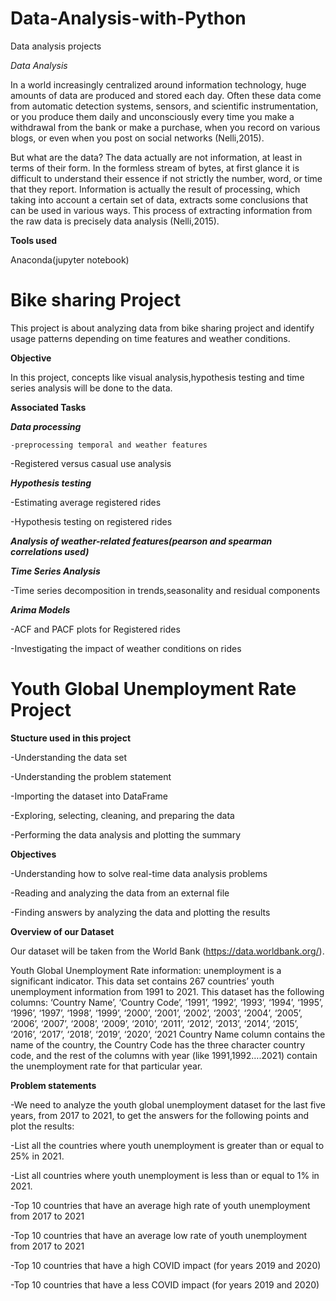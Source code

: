# Data-Analysis-with-Python
Data analysis projects

*Data Analysis*

In a world increasingly centralized around information technology, huge amounts of data are produced and stored each day. Often these data come from automatic detection systems, sensors, and scientific instrumentation, or you produce them daily and unconsciously every time you make a withdrawal from the bank or make a purchase, when you record on various blogs, or even when you post on social networks (Nelli,2015). 

But what are the data? The data actually are not information, at least in terms of their form. In the formless stream of bytes, at first glance it is difficult to understand their essence if not strictly the number, word, or time that they report. Information is actually the result of processing, which taking into account a certain set of data, extracts some conclusions that can be used in various ways. This process of extracting information from the raw data is precisely data analysis (Nelli,2015). 

**Tools used**

Anaconda(jupyter notebook) 

# Bike sharing Project

This project is about analyzing data from bike sharing project and identify usage patterns depending on time features and weather conditions. 

**Objective** 

In this project, concepts like visual analysis,hypothesis testing and time series analysis will be done to the data. 

**Associated Tasks** 

***Data processing*** 

    -preprocessing temporal and weather features 

   -Registered versus casual use analysis 

***Hypothesis testing***

  -Estimating average registered rides 

 -Hypothesis testing on registered rides 


***Analysis of weather-related features(pearson and spearman correlations used)*** 


***Time Series Analysis*** 

  -Time series decomposition in trends,seasonality and residual components 

***Arima Models***

  -ACF and PACF plots for Registered rides 

-Investigating  the impact of weather conditions on rides 

 

 

# Youth Global Unemployment Rate Project

**Stucture used in this project**

-Understanding the data set 

-Understanding the problem statement  

-Importing the dataset into DataFrame  

-Exploring, selecting, cleaning, and preparing the data 

 -Performing the data analysis and plotting the summary 

**Objectives** 

-Understanding how to solve real-time data analysis problems  

-Reading and analyzing the data from an external file  

-Finding answers by analyzing the data and plotting the results 



**Overview of our Dataset** 

Our dataset will be taken from the World Bank (https://data.worldbank.org/).  

Youth Global Unemployment Rate information: unemployment is a significant indicator. This data set contains 267 countries’ youth unemployment information from 1991 to 2021. This dataset has the following columns: ‘Country Name’, ‘Country Code’, ‘1991’, ‘1992’, ‘1993’, ‘1994’, ‘1995’, ‘1996’, ‘1997’, ‘1998’, ‘1999’, ‘2000’, ‘2001’, ‘2002’, ‘2003’, ‘2004’, ‘2005’, ‘2006’, ‘2007’, ‘2008’, ‘2009’, ‘2010’, ‘2011’, ‘2012’, ‘2013’, ‘2014’, ‘2015’, ‘2016’, ‘2017’, ‘2018’, ‘2019’, ‘2020’, ‘2021 Country Name column contains the name of the country, the Country Code has the three character country code, and the rest of the columns with year (like 1991,1992….2021) contain the unemployment rate for that particular year. 

**Problem statements** 

-We need to analyze the youth global unemployment dataset for the last five years, from 2017 to 2021, to get the answers for the following points and plot the results: 

 -List all the countries where youth unemployment is greater than or equal to 25% in 2021. 

 -List all countries where youth unemployment is less than or equal to 1% in 2021.  

-Top 10 countries that have an average high rate of youth unemployment from 2017 to 2021  

-Top 10 countries that have an average low rate of youth unemployment from 2017 to 2021  

-Top 10 countries that have a high COVID impact (for years 2019 and 2020)  

-Top 10 countries that have a less COVID impact (for years 2019 and 2020) 

 

 

 

 

 

 

 
